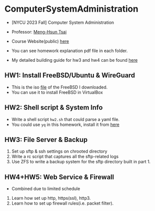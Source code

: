 # ComputerSystemAdministration
* [NYCU 2023 Fall] Computer System Administration
* Professor: [Meng-Hsun Tsai](https://www.cs.nycu.edu.tw/members/detail/_253)
* Course Website(public) [here](https://nasa.cs.nctu.edu.tw/sa/2023/)

* You can see homework explanation pdf file in each folder.
* My detailed building guide for hw3 and hw4 can be found [here](https://beryl-astronaut-f3d.notion.site/Computer-System-Administration-815d33631542418fb74dae40e5fa623c)


## HW1: Install FreeBSD/Ubuntu & WireGuard
* This is the iso [file](https://ftp.tw.freebsd.org/pub/FreeBSD/releases/ISO-IMAGES/13.2/) of the FreeBSD I downloaded.
* You can use it to install FreeBSD in VirtualBox

## HW2: Shell script & System Info
* Write a shell script `hw2.sh` that could parse a yaml file.
* You could use `yq` in this homework, install it from [here](https://github.com/mikefarah/yq)

## HW3: File Server & Backup
1. Set up sftp & ssh settings on chrooted directory
2. Write a rc script that captures all the sftp-related logs
3. Use ZFS to write a backup system for the sftp directory built in part 1.

## HW4+HW5: Web Service & Firewall
* Combined due to limited schedule
1. Learn how set up http, https(ssl), http3.
2. Learn how to set up firewall rules(i.e. packet filter).




